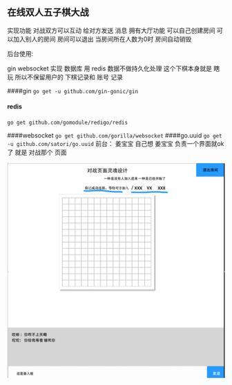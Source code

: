  ## 在线双人五子棋大战 

实现功能
	对战双方可以互动      给对方发送 消息
拥有大厅功能  可以自己创建房间 
可以加入别人的房间
房间可以退出   当房间所在人数为0时 房间自动销毁

后台使用: 

gin  websocket  实现  数据库 用 redis 数据不做持久化处理
这个下棋本身就是 瞎玩 所以不保留用户的 下棋记录和 账号 记录

####gin 
`
go get -u github.com/gin-gonic/gin
`
#### redis
`
go get github.com/gomodule/redigo/redis
`

####websocket
`
go get github.com/gorilla/websocket
`
####go.uuid
`
go get -u github.com/satori/go.uuid
`
前台：  姜宝宝 自己想
姜宝宝 负责一个界面就ok了  就是 对战那个 页面 

![设计图](./design.png)